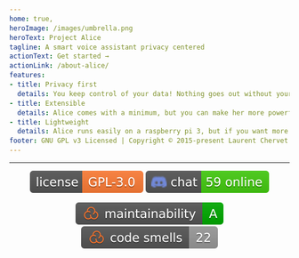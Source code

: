 ```yaml
---    
home: true,
heroImage: /images/umbrella.png
heroText: Project Alice
tagline: A smart voice assistant privacy centered
actionText: Get started →
actionLink: /about-alice/
features:
- title: Privacy first
  details: You keep control of your data! Nothing goes out without your consent. You can configure Alice to use internet services, but those are all off by default.
- title: Extensible
  details: Alice comes with a minimum, but you can make her more powerful thanks to an everyday growing skill library made by the community. Even you can become a skill developer!
- title: Lightweight
  details: Alice runs easily on a raspberry pi 3, but if you want more power, Alice runs on other hardware thanks to the work of our community!
footer: GNU GPL v3 Licensed | Copyright © 2015-present Laurent Chervet
---
```


---

<p align="center" class="badges">
  <a href="LICENSE" target="_blank" rel="noreferrer"><img src="/images/badges/license.svg" alt="License" /></a>
  <a href="https://discord.gg/Jfcj355" target="_blank" rel="noreferrer"><img alt="Discord" src="/images/badges/Discord.svg"></a>
</p>
<p align="center" class="badges">
  <a href="https://sonarcloud.io/dashboard?id=project-alice-assistant_ProjectAlice" target="_blank" rel="noreferrer"<img alt="Coverage Status" src="/images/badges/Coverage.svg"></a>
  <a href="https://sonarcloud.io/dashboard?id=project-alice-assistant_ProjectAlice" target="_blank" rel="noreferrer"><img alt="Maintainability" src="/images/badges/Maintability.svg"></a>
  <a href="https://sonarcloud.io/dashboard?id=project-alice-assistant_ProjectAlice" target="_blank" rel="noreferrer"><img alt="Code Smells" src="/images/badges/CodeSmells.svg"></a>
</p>
